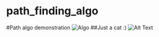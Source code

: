 # path_finding_algo
#Path algo demonstration
![Algo](https://i.imgur.com/xrXaHox.gif)
##Just a cat :)
![Alt Text](https://media.giphy.com/media/vFKqnCdLPNOKc/giphy.gif)


